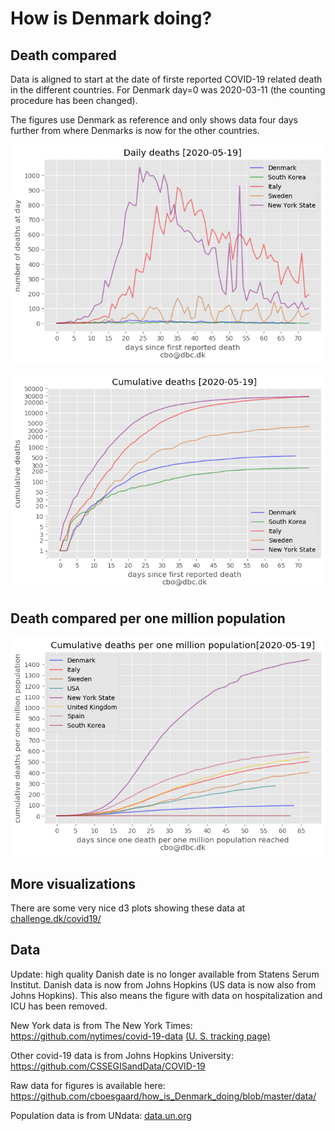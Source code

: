 # How is Denmark doing?

## Death compared

Data is aligned to start at the date of firste reported COVID-19 related death in the different countries. For Denmark day=0 was 2020-03-11 (the counting procedure has been changed).

The figures use Denmark as reference and only shows data four days further from where Denmarks is now for the other countries.

![Daily death counts](figures/how_is_Denmark_doing_daily.png)

![Cumulative death counts](figures/how_is_Denmark_doing_cumulative.png)

## Death compared per one million population

![Cumulative death counts](figures/how_is_Denmark_doing_cumulative_pop.png)

## More visualizations

There are some very nice d3 plots showing these data at [challenge.dk/covid19/](http://www.challenge.dk/covid19/)

## Data

Update: high quality Danish date is no longer available from Statens Serum Institut. Danish data is now from Johns Hopkins (US data is now also from Johns Hopkins). This also means the figure with data on hospitalization and ICU has been removed.

New York data is from The New York Times: https://github.com/nytimes/covid-19-data [(U. S. tracking page)](https://www.nytimes.com/interactive/2020/us/coronavirus-us-cases.html)

Other covid-19 data is from Johns Hopkins University: https://github.com/CSSEGISandData/COVID-19

Raw data for figures is available here: https://github.com/cboesgaard/how_is_Denmark_doing/blob/master/data/

Population data is from UNdata: [data.un.org](https://data.un.org/Data.aspx?d=PopDiv&f=variableID%3a12%3btimeID%3a83%2c84%3bvarID%3a2&c=2,4,6,7&s=_crEngNameOrderBy:asc,_timeEngNameOrderBy:desc,_varEngNameOrderBy:asc&v=1#PopDiv)




